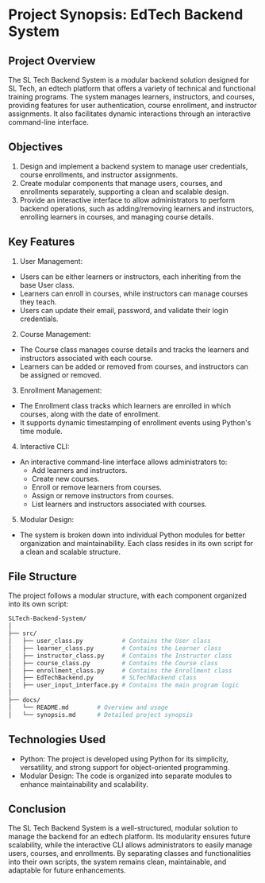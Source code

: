 # Project Synopsis: EdTech Backend System

## Project Overview
The SL Tech Backend System is a modular backend solution designed for SL Tech, an edtech platform that offers a variety of technical and functional training programs. The system manages learners, instructors, and courses, providing features for user authentication, course enrollment, and instructor assignments. It also facilitates dynamic interactions through an interactive command-line interface.

## Objectives
 1. Design and implement a backend system to manage user credentials, course enrollments, and instructor assignments.
 2. Create modular components that manage users, courses, and enrollments separately, supporting a clean and scalable design.
 3. Provide an interactive interface to allow administrators to perform backend operations, such as adding/removing learners and instructors, enrolling  learners in courses, and managing course details.


## Key Features

 1. User Management:

   - Users can be either learners or instructors, each inheriting from the base User class.
   - Learners can enroll in courses, while instructors can manage courses they teach.
   - Users can update their email, password, and validate their login credentials.

 2. Course Management:

   - The Course class manages course details and tracks the learners and instructors associated with each course.
   - Learners can be added or removed from courses, and instructors can be assigned or removed.

 3. Enrollment Management:

   - The Enrollment class tracks which learners are enrolled in which courses, along with the date of enrollment.
   - It supports dynamic timestamping of enrollment events using Python's time module.

 4. Interactive CLI:

   - An interactive command-line interface allows administrators to:
       - Add learners and instructors.
       - Create new courses.
       - Enroll or remove learners from courses.
       - Assign or remove instructors from courses.
       - List learners and instructors associated with courses.

 5. Modular Design:

   - The system is broken down into individual Python modules for better organization and maintainability. Each class resides in its own script for a clean and scalable structure.

## File Structure
The project follows a modular structure, with each component organized into its own script:
```bash
SLTech-Backend-System/
│
├── src/
│   ├── user_class.py           # Contains the User class
│   ├── learner_class.py        # Contains the Learner class
│   ├── instructor_class.py     # Contains the Instructor class
│   ├── course_class.py         # Contains the Course class
│   ├── enrollment_class.py     # Contains the Enrollment class
│   ├── EdTechBackend.py        # SLTechBackend class
│   ├── user_input_interface.py # Contains the main program logic
│
├── docs/
│   └── README.md        # Overview and usage
│   └── synopsis.md      # Detailed project synopsis
```
## Technologies Used
   - Python: The project is developed using Python for its simplicity, versatility, and strong support for object-oriented programming.
   - Modular Design: The code is organized into separate modules to enhance maintainability and scalability.

## Conclusion
The SL Tech Backend System is a well-structured, modular solution to manage the backend for an edtech platform. Its modularity ensures future scalability, while the interactive CLI allows administrators to easily manage users, courses, and enrollments. By separating classes and functionalities into their own scripts, the system remains clean, maintainable, and adaptable for future enhancements.

